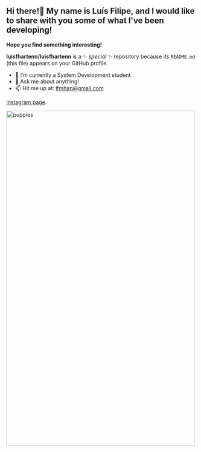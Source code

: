 ## Hi there!👋 My name is Luís Filipe, and I would like to share with you some of what I've been developing!


**Hope you find something interesting!**

**luisfhartenn/luisfhartenn** is a ✨ _special_ ✨ repository because its `README.md` (this file) appears on your GitHub profile.

- 🌱 I’m currently a System Development student
- 💬 Ask me about anything!
- 📫 Hit me up at: lfmhan@gmail.com


[instagram page](https://docs.pipz.com/central-de-ajuda/learning-center/guia-basico-de-markdown#open). 

<img src="https://i0.wp.com/media3.giphy.com/media/KQTLrocomLDz2/giphy.gif" alt="puppies" width="500" height="886">

<!--
**luisfhartenn/luisfhartenn** is a ✨ _special_ ✨ repository because its `README.md` (this file) appears on your GitHub profile.

Here are some ideas to get you started:

- 🔭 I’m currently working on ...
- 🌱 I’m currently learning ...
- 👯 I’m looking to collaborate on ...
- 🤔 I’m looking for help with ...
- 💬 Ask me about ...
- 📫 How to reach me: ...
- 😄 Pronouns: ...
- ⚡ Fun fact: ...
-->
